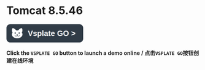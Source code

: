 # Tomcat 8.5.46

<a href="https://www.vsplate.com/?docker-compose=https://github.com/vsplate/dcenvs/tomcat/8.5.46"><img alt="VSPLATE GO" src="https://raw.githubusercontent.com/vsplate/images/master/vsgo_btn.png" width="200px"></a>

**Click the `VSPLATE GO` button to launch a demo online / 点击`VSPLATE GO`按钮创建在线环境**